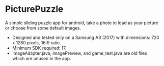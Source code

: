# PicturePuzzle
A simple sliding puzzle app for android, take a photo to load as your picture or choose from some default images.
- Designed and tested only on a Samsung A3 (2017) with dimensions: 720 x 1280 pixels, 16:9 ratio.
- Minimum SDK required: 17.
- ImageAdapter.java, ImagePreview, and game_test.java are old files which are unused in the app.

